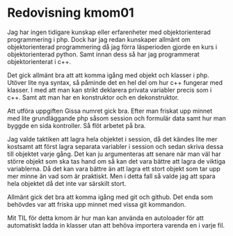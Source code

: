 ---
---
Redovisning kmom01
=========================

Jag har ingen tidigare kunskap eller erfarenheter med objektorienterad programmering i php. Dock har jag redan kunskaper allmänt om objektorienterad programmering då jag förra
läsperioden gjorde en kurs i objektorienterad python. Samt innan dess så har jag programmerat objektorienterat i c++.

Det gick allmänt bra att att komma igång med objekt och klasser i php. Utöver lite nya syntax, så påminde det en hel del om hur c++ fungerar med klasser. I med att man kan
strikt deklarera privata variabler precis som i c++. Samt att man har en konstruktor och en dekonstruktor.

Att utföra uppgiften Gissa numret gick bra. Efter man friskat upp minnet med lite grundläggande php såsom session och formulär data samt hur man byggde en sida kontroller. Så
flöt arbetet på bra.

Jag valde taktiken att lagra hela objektet i session, då det kändes lite mer kostsamt att först lagra separata variabler i session och sedan skriva dessa till objektet varje
gång. Det kan ju argumenteras att senare när man väl har större objekt som ska tas hand om så kan det vara bättre att lagra de viktiga variablerna. Då det kan vara bättre än
att lagra ett stort objekt som tar upp mer minne än vad som är praktiskt. Men i detta fall så valde jag att spara hela objektet då det inte var särskilt stort.

Allmänt gick det bra att komma igång med git och github. Det enda som behövdes var att friska upp minnet med vissa git kommandon.

Mit TIL för detta kmom är hur man kan använda en autoloader för att automatiskt ladda in klasser utan att behöva importera varenda en i varje fil.
